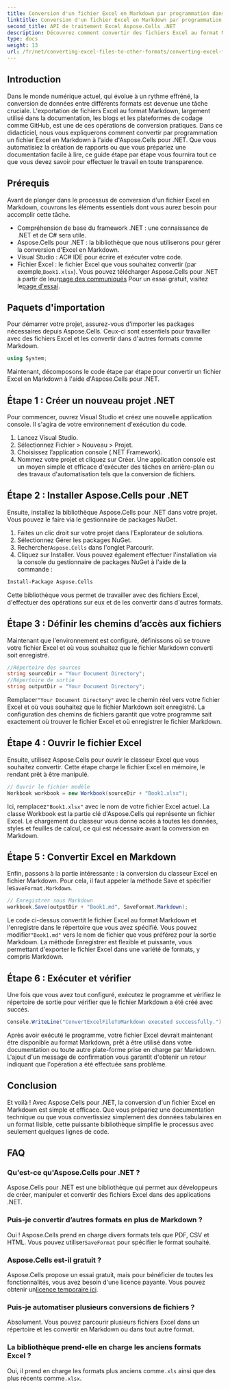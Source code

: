 ```yaml
---
title: Conversion d'un fichier Excel en Markdown par programmation dans .NET
linktitle: Conversion d'un fichier Excel en Markdown par programmation dans .NET
second_title: API de traitement Excel Aspose.Cells .NET
description: Découvrez comment convertir des fichiers Excel au format Markdown à l'aide d'Aspose.Cells pour .NET dans ce guide détaillé, étape par étape. Améliorez votre productivité grâce à une conversion de fichiers facile.
type: docs
weight: 13
url: /fr/net/converting-excel-files-to-other-formats/converting-excel-file-to-markdown/
---
```

## Introduction

Dans le monde numérique actuel, qui évolue à un rythme effréné, la conversion de données entre différents formats est devenue une tâche cruciale. L'exportation de fichiers Excel au format Markdown, largement utilisé dans la documentation, les blogs et les plateformes de codage comme GitHub, est une de ces opérations de conversion pratiques. Dans ce didacticiel, nous vous expliquerons comment convertir par programmation un fichier Excel en Markdown à l'aide d'Aspose.Cells pour .NET. Que vous automatisiez la création de rapports ou que vous prépariez une documentation facile à lire, ce guide étape par étape vous fournira tout ce que vous devez savoir pour effectuer le travail en toute transparence.
## Prérequis
Avant de plonger dans le processus de conversion d'un fichier Excel en Markdown, couvrons les éléments essentiels dont vous aurez besoin pour accomplir cette tâche.
- Compréhension de base du framework .NET : une connaissance de .NET et de C# sera utile.
- Aspose.Cells pour .NET : la bibliothèque que nous utiliserons pour gérer la conversion d'Excel en Markdown.
- Visual Studio : AC# IDE pour écrire et exécuter votre code.
-  Fichier Excel : le fichier Excel que vous souhaitez convertir (par exemple,`Book1.xlsx`).
 Vous pouvez télécharger Aspose.Cells pour .NET à partir de leur[page des communiqués](https://releases.aspose.com/cells/net/) Pour un essai gratuit, visitez le[page d'essai](https://releases.aspose.com/).
## Paquets d'importation
Pour démarrer votre projet, assurez-vous d'importer les packages nécessaires depuis Aspose.Cells. Ceux-ci sont essentiels pour travailler avec des fichiers Excel et les convertir dans d'autres formats comme Markdown.
```csharp
using System;
```

Maintenant, décomposons le code étape par étape pour convertir un fichier Excel en Markdown à l'aide d'Aspose.Cells pour .NET.
## Étape 1 : Créer un nouveau projet .NET
Pour commencer, ouvrez Visual Studio et créez une nouvelle application console. Il s'agira de votre environnement d'exécution du code.
1. Lancez Visual Studio.
2. Sélectionnez Fichier > Nouveau > Projet.
3. Choisissez l’application console (.NET Framework).
4. Nommez votre projet et cliquez sur Créer.
Une application console est un moyen simple et efficace d'exécuter des tâches en arrière-plan ou des travaux d'automatisation tels que la conversion de fichiers.
## Étape 2 : Installer Aspose.Cells pour .NET
Ensuite, installez la bibliothèque Aspose.Cells pour .NET dans votre projet. Vous pouvez le faire via le gestionnaire de packages NuGet.
1. Faites un clic droit sur votre projet dans l’Explorateur de solutions.
2. Sélectionnez Gérer les packages NuGet.
3.  Rechercher`Aspose.Cells` dans l'onglet Parcourir.
4. Cliquez sur Installer.
Vous pouvez également effectuer l'installation via la console du gestionnaire de packages NuGet à l'aide de la commande :
```bash
Install-Package Aspose.Cells
```
Cette bibliothèque vous permet de travailler avec des fichiers Excel, d'effectuer des opérations sur eux et de les convertir dans d'autres formats.
## Étape 3 : Définir les chemins d’accès aux fichiers
Maintenant que l'environnement est configuré, définissons où se trouve votre fichier Excel et où vous souhaitez que le fichier Markdown converti soit enregistré.
```csharp
//Répertoire des sources
string sourceDir = "Your Document Directory";
//Répertoire de sortie
string outputDir = "Your Document Directory";
```
 Remplacer`"Your Document Directory"` avec le chemin réel vers votre fichier Excel et où vous souhaitez que le fichier Markdown soit enregistré.
La configuration des chemins de fichiers garantit que votre programme sait exactement où trouver le fichier Excel et où enregistrer le fichier Markdown.
## Étape 4 : Ouvrir le fichier Excel
Ensuite, utilisez Aspose.Cells pour ouvrir le classeur Excel que vous souhaitez convertir. Cette étape charge le fichier Excel en mémoire, le rendant prêt à être manipulé.
```csharp
// Ouvrir le fichier modèle
Workbook workbook = new Workbook(sourceDir + "Book1.xlsx");
```
 Ici, remplacez`"Book1.xlsx"` avec le nom de votre fichier Excel actuel. La classe Workbook est la partie clé d'Aspose.Cells qui représente un fichier Excel.
Le chargement du classeur vous donne accès à toutes les données, styles et feuilles de calcul, ce qui est nécessaire avant la conversion en Markdown.
## Étape 5 : Convertir Excel en Markdown
 Enfin, passons à la partie intéressante : la conversion du classeur Excel en fichier Markdown. Pour cela, il faut appeler la méthode Save et spécifier le`SaveFormat.Markdown`.
```csharp
// Enregistrer sous Markdown
workbook.Save(outputDir + "Book1.md", SaveFormat.Markdown);
```
 Le code ci-dessus convertit le fichier Excel au format Markdown et l'enregistre dans le répertoire que vous avez spécifié. Vous pouvez modifier`"Book1.md"` vers le nom de fichier que vous préférez pour la sortie Markdown.
La méthode Enregistrer est flexible et puissante, vous permettant d'exporter le fichier Excel dans une variété de formats, y compris Markdown.
## Étape 6 : Exécuter et vérifier
Une fois que vous avez tout configuré, exécutez le programme et vérifiez le répertoire de sortie pour vérifier que le fichier Markdown a été créé avec succès.
```csharp
Console.WriteLine("ConvertExcelFileToMarkdown executed successfully.");
```
Après avoir exécuté le programme, votre fichier Excel devrait maintenant être disponible au format Markdown, prêt à être utilisé dans votre documentation ou toute autre plate-forme prise en charge par Markdown.
L'ajout d'un message de confirmation vous garantit d'obtenir un retour indiquant que l'opération a été effectuée sans problème.
## Conclusion
Et voilà ! Avec Aspose.Cells pour .NET, la conversion d'un fichier Excel en Markdown est simple et efficace. Que vous prépariez une documentation technique ou que vous convertissiez simplement des données tabulaires en un format lisible, cette puissante bibliothèque simplifie le processus avec seulement quelques lignes de code. 
## FAQ
### Qu'est-ce qu'Aspose.Cells pour .NET ?  
Aspose.Cells pour .NET est une bibliothèque qui permet aux développeurs de créer, manipuler et convertir des fichiers Excel dans des applications .NET.
### Puis-je convertir d’autres formats en plus de Markdown ?  
 Oui ! Aspose.Cells prend en charge divers formats tels que PDF, CSV et HTML. Vous pouvez utiliser`SaveFormat` pour spécifier le format souhaité.
### Aspose.Cells est-il gratuit ?  
 Aspose.Cells propose un essai gratuit, mais pour bénéficier de toutes les fonctionnalités, vous avez besoin d'une licence payante. Vous pouvez obtenir un[licence temporaire ici](https://purchase.aspose.com/temporary-license/).
### Puis-je automatiser plusieurs conversions de fichiers ?  
Absolument. Vous pouvez parcourir plusieurs fichiers Excel dans un répertoire et les convertir en Markdown ou dans tout autre format.
### La bibliothèque prend-elle en charge les anciens formats Excel ?  
 Oui, il prend en charge les formats plus anciens comme`.xls` ainsi que des plus récents comme`.xlsx`.